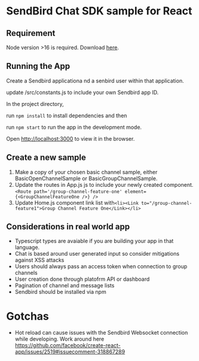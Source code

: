 # SendBird Chat SDK sample for React

## Requirement

Node version >16 is required. Download [here](https://nodejs.org/en/).

## Running the App

Create a Sendbird applicationa nd a senbird user within that application.

update /src/constants.js to include your own Sendbird app ID.

In the project directory, 

run `npm install` to install dependencies and then

run `npm start` to run the app in the development mode.

Open [http://localhost:3000](http://localhost:3000) to view it in the browser.

## Create a new sample
1. Make a copy of your chosen basic channel sample, either BasicOpenChannelSample or BasicGroupChannelSample.
2. Update the routes in App.js js to include your newly created component.
`<Route path='/group-channel-feature-one' element={<GroupChannelFeatureOne />} />`
3. Update Home.js component link list with`<li><Link to="/group-channel-feature1">Group Channel Feature One</Link></li>`

## Considerations in real world app
 - Typescript types are avaiable if you are building your app in that language.
 - Chat is based around user generated input so consider mitigations against XSS attacks
 - Users should always pass an access token when connection to group channels 
 - User creation done through platofrm API or dashboard
 - Pagination of channel and message lists
 - Sendbird should be installed via npm


# Gotchas
 - Hot reload can cause issues with the Sendbird Websocket connection while developing. Work around here https://github.com/facebook/create-react-app/issues/2519#issuecomment-318867289





